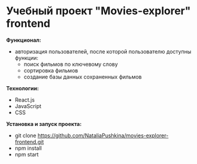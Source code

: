 # Учебный проект "Movies-explorer" frontend

**Функционал:**
* авторизация пользователей, после которой пользователю доступны функции:
  * поиск фильмов по ключевому слову
  * сортировка фильмов
  * создание базы данных сохраненных фильмов

**Технологии:**
* React.js
* JavaScript
* CSS

**Установка и запуск проекта:**
* git clone https://github.com/NataliaPushkina/movies-explorer-frontend.git
* npm install
* npm start
